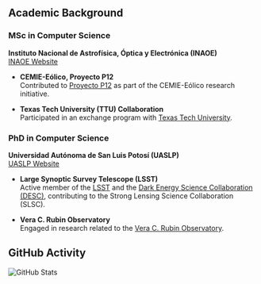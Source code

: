 ## Academic Background

### MSc in Computer Science
**Instituto Nacional de Astrofísica, Óptica y Electrónica (INAOE)**  
[INAOE Website](https://www.inaoep.mx/)

- **CEMIE-Eólico, Proyecto P12**  
  Contributed to [Proyecto P12](https://www.inaoep.mx/noticias/?noticia=669&anio=2019) as part of the CEMIE-Eólico research initiative.

- **Texas Tech University (TTU) Collaboration**  
  Participated in an exchange program with [Texas Tech University](https://www.ttu.edu/).

### PhD in Computer Science
**Universidad Autónoma de San Luis Potosí (UASLP)**  
[UASLP Website](https://www.uaslp.mx/)

- **Large Synoptic Survey Telescope (LSST)**  
  Active member of the [LSST](https://www.lsst.org/) and the [Dark Energy Science Collaboration (DESC)](https://www.lsstdesc.org/), contributing to the Strong Lensing Science Collaboration (SLSC).

- **Vera C. Rubin Observatory**  
  Engaged in research related to the [Vera C. Rubin Observatory](https://rubinobservatory.org/).

## GitHub Activity

![GitHub Stats](https://github-readme-stats.vercel.app/api?username=parlange&show_icons=true)
